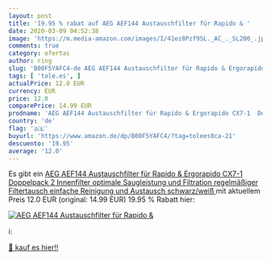 ```yaml
---
layout: post
title: '19.95 % rabat auf AEG AEF144 Austauschfilter für Rapido & '
date: 2020-03-09 04:52:38
image: 'https://m.media-amazon.com/images/I/41ez8Pzf9SL._AC_._SL200_.jpg'
comments: true
category: ofertas
author: ring
slug: 'B00F5YAFC4-de AEG AEF144 Austauschfilter für Rapido & Ergorapido CX7-1...'
tags: [ 'tole.es', ]
actualPrice: 12.0 EUR
currency: EUR
price: 12.0
comparePrice: 14.99 EUR
prodname: 'AEG AEF144 Austauschfilter für Rapido & Ergorapido CX7-1  Doppelpack  2 Innenfilter  optimale Saugleistung und Filtration  regelmäßiger Filtertausch  einfache Reinigung und Austausch  schwarz/weiß '
country: 'de'
flag: '🇩🇪'
buyurl: 'https://www.amazon.de/dp/B00F5YAFC4/?tag=tolees0ca-21'
descuento: '19.95'
average: '12.0'
---
```


Es gibt ein [AEG AEF144 Austauschfilter für Rapido & Ergorapido CX7-1  Doppelpack  2 Innenfilter  optimale Saugleistung und Filtration  regelmäßiger Filtertausch  einfache Reinigung und Austausch  schwarz/weiß ](https://www.amazon.de/dp/B00F5YAFC4/?tag=tolees0ca-21) mit aktuellem Preis 12.0 EUR (original: 14.99 EUR) 19.95 % Rabatt hier:

[![AEG AEF144 Austauschfilter für Rapido & ](https://m.media-amazon.com/images/I/41ez8Pzf9SL._AC_._SL200_.jpg)](https://www.amazon.de/dp/B00F5YAFC4/?tag=tolees0ca-21)

ℹ️:


[🛒 kauf es hier!!](https://www.amazon.de/dp/B00F5YAFC4/?tag=tolees0ca-21)
